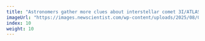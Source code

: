 ```yaml
---
title: "Astronomers gather more clues about interstellar comet 3I/ATLAS"
imageUrl: "https://images.newscientist.com/wp-content/uploads/2025/08/07163858/SEI_261425663.jpg?width=788"
index: 10
weight: 10
---
```


